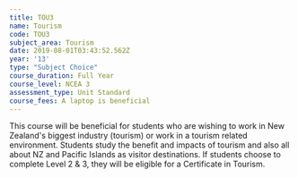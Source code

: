 ```yaml
---
title: TOU3
name: Tourism
code: TOU3
subject_area: Tourism
date: 2019-08-01T03:43:52.562Z
year: '13'
type: "Subject Choice"
course_duration: Full Year
course_level: NCEA 3
assessment_type: Unit Standard
course_fees: A laptop is beneficial
---
```

This course will be beneficial for students who are wishing to work in New Zealand's biggest industry (tourism) or work in a tourism related environment. Students study the benefit and impacts of tourism and also all about NZ and Pacific Islands as visitor destinations. If students choose to complete Level 2 & 3, they will be eligible for a Certificate in Tourism.
